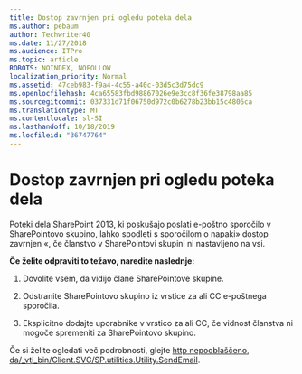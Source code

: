 ```yaml
---
title: Dostop zavrnjen pri ogledu poteka dela
ms.author: pebaum
author: Techwriter40
ms.date: 11/27/2018
ms.audience: ITPro
ms.topic: article
ROBOTS: NOINDEX, NOFOLLOW
localization_priority: Normal
ms.assetid: 47ceb983-f9a4-4c55-a40c-03d5c3d75dc9
ms.openlocfilehash: 4ca65583fbd98867026e9e3cc8f36fe38798aa85
ms.sourcegitcommit: 037331d71f06750d972c0b6278b23bb15c4806ca
ms.translationtype: MT
ms.contentlocale: sl-SI
ms.lasthandoff: 10/18/2019
ms.locfileid: "36747764"
---
```

# <a name="access-denied-when-viewing-a-workflow"></a>Dostop zavrnjen pri ogledu poteka dela

Poteki dela SharePoint 2013, ki poskušajo poslati e-poštno sporočilo v SharePointovo skupino, lahko spodleti s sporočilom o napaki» dostop zavrnjen «, če članstvo v SharePointovi skupini ni nastavljeno na vsi.
  
 **Če želite odpraviti to težavo, naredite naslednje:**
  
 1. Dovolite vsem, da vidijo člane SharePointove skupine.
  
 2. Odstranite SharePointovo skupino iz vrstice za ali CC e-poštnega sporočila.
  
 3. Eksplicitno dodajte uporabnike v vrstico za ali CC, če vidnost članstva ni mogoče spremeniti za SharePointovo skupino.
  
Če si želite ogledati več podrobnosti, glejte [http nepooblaščeno, da/_vti_bin/Client.SVC/SP.utilities.Utility.SendEmail](https://go.microsoft.com/fwlink/?linkid=2044694&amp;clcid=0x409).
  